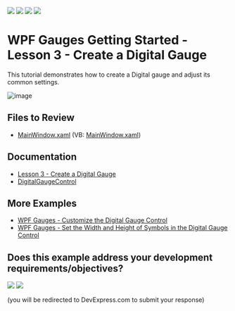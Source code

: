 <!-- default badges list -->
![](https://img.shields.io/endpoint?url=https://codecentral.devexpress.com/api/v1/VersionRange/128570531/22.2.2%2B)
[![](https://img.shields.io/badge/Open_in_DevExpress_Support_Center-FF7200?style=flat-square&logo=DevExpress&logoColor=white)](https://supportcenter.devexpress.com/ticket/details/E3517)
[![](https://img.shields.io/badge/📖_How_to_use_DevExpress_Examples-e9f6fc?style=flat-square)](https://docs.devexpress.com/GeneralInformation/403183)
[![](https://img.shields.io/badge/💬_Leave_Feedback-feecdd?style=flat-square)](#does-this-example-address-your-development-requirementsobjectives)
<!-- default badges end -->

# WPF Gauges Getting Started - Lesson 3 - Create a Digital Gauge

This tutorial demonstrates how to create a Digital gauge and adjust its common settings.

![image](https://github.com/DevExpress-Examples/dxgauges-getting-started-lesson-3-create-a-digital-gauge-e3517/assets/65009440/4774f82a-921a-4224-b556-5d6962bd8fee)

## Files to Review

* [MainWindow.xaml](./CS/Digital%20Gauge/MainWindow.xaml) (VB: [MainWindow.xaml](./VB/Digital%20Gauge/MainWindow.xaml))

## Documentation

* [Lesson 3 - Create a Digital Gauge](https://docs.devexpress.com/WPF/10664/controls-and-libraries/gauge-controls/getting-started/lesson-3-create-a-digital-gauge)
* [DigitalGaugeControl](https://docs.devexpress.com/WPF/DevExpress.Xpf.Gauges.DigitalGaugeControl)

## More Examples

* [WPF Gauges - Customize the Digital Gauge Control](https://github.com/DevExpress-Examples/how-to-use-a-digital-gauge-control-e3525)
* [WPF Gauges - Set the Width and Height of Symbols in the Digital Gauge Control](https://github.com/DevExpress-Examples/how-to-set-the-width-and-height-of-symbols-in-the-digital-gauge-control-e3736)
<!-- feedback -->
## Does this example address your development requirements/objectives?

[<img src="https://www.devexpress.com/support/examples/i/yes-button.svg"/>](https://www.devexpress.com/support/examples/survey.xml?utm_source=github&utm_campaign=wpf-gauges-getting-started-create-digital-gauge&~~~was_helpful=yes) [<img src="https://www.devexpress.com/support/examples/i/no-button.svg"/>](https://www.devexpress.com/support/examples/survey.xml?utm_source=github&utm_campaign=wpf-gauges-getting-started-create-digital-gauge&~~~was_helpful=no)

(you will be redirected to DevExpress.com to submit your response)
<!-- feedback end -->
